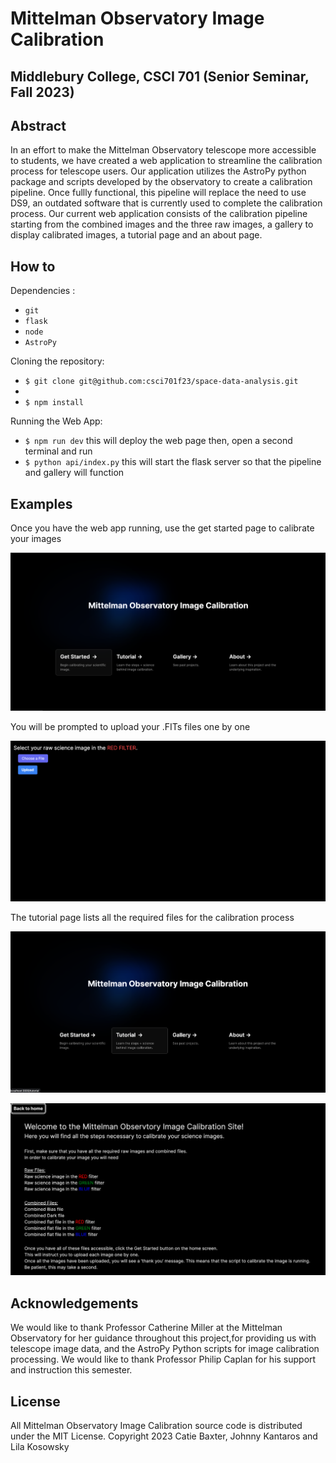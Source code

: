 # Mittelman Observatory Image Calibration 

## Middlebury College, CSCI 701 (Senior Seminar, Fall 2023)

## Abstract 
In an effort to make the Mittelman Observatory telescope more accessible to students, we have created a web application to streamline the calibration process for telescope users. Our application utilizes the AstroPy python package and scripts developed by the observatory to create a calibration pipeline. Once fullly functional, this pipeline will replace the need to use DS9, an outdated software that is currently used to complete the calibration process. Our current web application consists of the calibration pipeline starting from the combined images and the three raw images, a gallery to display calibrated images, a tutorial page and an about page.

## How to 
Dependencies :
- ```git``` 
- ```flask```
- ```node```
- ```AstroPy```

Cloning the repository:
- ```$ git clone git@github.com:csci701f23/space-data-analysis.git```
- 
- ```$ npm install```

Running the Web App:
- ```$ npm run dev```
this will deploy the web page
then, open a second terminal and run 
- ```$ python api/index.py```
this will start the flask server so that the pipeline and gallery will function 


## Examples
Once you have the web app running, use the get started page to calibrate your images 

![Alt text](readme1.png "home page, get started")

You will be prompted to upload your .FITs files one by one

![Alt text](readme3.png "image upload prompt")

The tutorial page lists all the required files for the calibration process 

![Alt text](readme2.png "home page, tutorial")

![Alt text](readme4.png "tutorial page")


## Acknowledgements 
We would like to thank Professor Catherine Miller at the Mittelman Observatory for her guidance throughout this project,for providing us with telescope image data, and the AstroPy Python scripts for image calibration processing. 
We would like to thank Professor Philip Caplan for his support and instruction this semester. 

## License
All Mittelman Observatory Image Calibration source code is distributed under the MIT License. 
Copyright 2023 Catie Baxter, Johnny Kantaros and Lila Kosowsky
